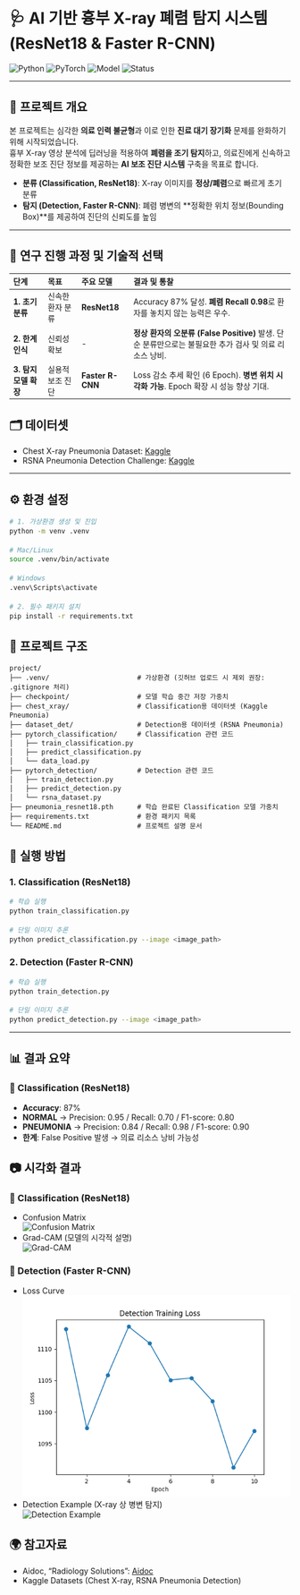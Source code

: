 # 🩺 AI 기반 흉부 X-ray 폐렴 탐지 시스템 (ResNet18 & Faster R-CNN)

![Python](https://img.shields.io/badge/Python-3776AB?style=flat-square&logo=python&logoColor=white)
![PyTorch](https://img.shields.io/badge/PyTorch-EE4C2C?style=flat-square&logo=pytorch&logoColor=white)
![Model](https://img.shields.io/badge/Models-ResNet18%2C%20Faster%20R--CNN-blue)
![Status](https://img.shields.io/badge/Status-Detection%20WIP-yellowgreen)

---

## 📌 프로젝트 개요
본 프로젝트는 심각한 **의료 인력 불균형**과 이로 인한 **진료 대기 장기화** 문제를 완화하기 위해 시작되었습니다.  
흉부 X-ray 영상 분석에 딥러닝을 적용하여 **폐렴을 조기 탐지**하고, 의료진에게 신속하고 정확한 보조 진단 정보를 제공하는 **AI 보조 진단 시스템** 구축을 목표로 합니다.

- **분류 (Classification, ResNet18)**: X-ray 이미지를 **정상/폐렴**으로 빠르게 초기 분류  
- **탐지 (Detection, Faster R-CNN)**: 폐렴 병변의 **정확한 위치 정보(Bounding Box)**를 제공하여 진단의 신뢰도를 높임  

---

## 🔄 연구 진행 과정 및 기술적 선택

| 단계 | 목표 | 주요 모델 | 결과 및 통찰 |
| :--- | :--- | :--- | :--- |
| **1. 초기 분류** | 신속한 환자 분류 | **ResNet18** | Accuracy 87% 달성. **폐렴 Recall 0.98**로 환자를 놓치지 않는 능력은 우수. |
| **2. 한계 인식** | 신뢰성 확보 | - | **정상 환자의 오분류 (False Positive)** 발생. 단순 분류만으로는 불필요한 추가 검사 및 의료 리소스 낭비. |
| **3. 탐지 모델 확장** | 실용적 보조 진단 | **Faster R-CNN** | Loss 감소 추세 확인 (6 Epoch). **병변 위치 시각화 가능**. Epoch 확장 시 성능 향상 기대. |


## 🗂️ 데이터셋
- Chest X-ray Pneumonia Dataset: [Kaggle](https://www.kaggle.com/datasets/paultimothymooney/chest-xray-pneumonia)  
- RSNA Pneumonia Detection Challenge: [Kaggle](https://www.kaggle.com/competitions/rsna-pneumonia-detection-challenge)  

---

## ⚙️ 환경 설정
```bash
# 1. 가상환경 생성 및 진입
python -m venv .venv

# Mac/Linux
source .venv/bin/activate

# Windows
.venv\Scripts\activate

# 2. 필수 패키지 설치
pip install -r requirements.txt
```

## 📂 프로젝트 구조

```text
project/
├── .venv/                      # 가상환경 (깃허브 업로드 시 제외 권장: .gitignore 처리)
├── checkpoint/                 # 모델 학습 중간 저장 가중치
├── chest_xray/                 # Classification용 데이터셋 (Kaggle Pneumonia)
├── dataset_det/                # Detection용 데이터셋 (RSNA Pneumonia)
├── pytorch_classification/     # Classification 관련 코드
│   ├── train_classification.py
│   ├── predict_classification.py
│   └── data_load.py
├── pytorch_detection/          # Detection 관련 코드
│   ├── train_detection.py
│   ├── predict_detection.py
│   └── rsna_dataset.py
├── pneumonia_resnet18.pth      # 학습 완료된 Classification 모델 가중치
├── requirements.txt            # 환경 패키지 목록
└── README.md                   # 프로젝트 설명 문서
```

## 🚀 실행 방법

### 1. Classification (ResNet18)

```bash
# 학습 실행
python train_classification.py

# 단일 이미지 추론
python predict_classification.py --image <image_path>
```

### 2. Detection (Faster R-CNN)

```bash
# 학습 실행
python train_detection.py

# 단일 이미지 추론
python predict_detection.py --image <image_path>
```
---

## 📊 결과 요약

### 🔹 Classification (ResNet18)
- **Accuracy**: 87%  
- **NORMAL** → Precision: 0.95 / Recall: 0.70 / F1-score: 0.80  
- **PNEUMONIA** → Precision: 0.84 / Recall: 0.98 / F1-score: 0.90  
- **한계**: False Positive 발생 → 의료 리소스 낭비 가능성  


## 📷 시각화 결과

### 🔹 Classification (ResNet18)
- Confusion Matrix  
  ![Confusion Matrix](images/confusion_matrix.png)  
- Grad-CAM (모델의 시각적 설명)  
  ![Grad-CAM](images/grad_cam.png)  


### 🔹 Detection (Faster R-CNN)
- Loss Curve  
  ![Loss Curve](images/loss_curve.png)  
- Detection Example (X-ray 상 병변 탐지)  
  ![Detection Example](images/detection_example.png)  



## 🌍 참고자료
- Aidoc, “Radiology Solutions”: [Aidoc](http://aidoc.com/solutions/radiology)  
- Kaggle Datasets (Chest X-ray, RSNA Pneumonia Detection)  




